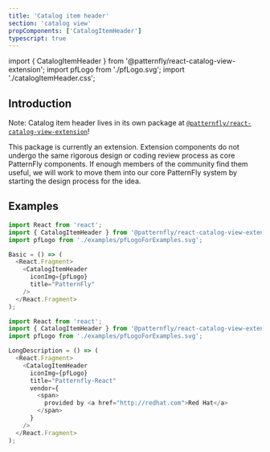 ```yaml
---
title: 'Catalog item header'
section: 'catalog view'
propComponents: ['CatalogItemHeader']
typescript: true
---
```


import { CatalogItemHeader } from '@patternfly/react-catalog-view-extension';
import pfLogo from './pfLogo.svg';
import './catalogItemHeader.css';

## Introduction
Note: Catalog item header lives in its own package at [`@patternfly/react-catalog-view-extension`](https://www.npmjs.com/package/@patternfly/react-catalog-view-extension)!

This package is currently an extension. Extension components do not undergo the same rigorous design or coding review process as core PatternFly components. If enough members of the community find them useful, we will work to move them into our core PatternFly system by starting the design process for the idea.

## Examples
```js title=Basic
import React from 'react';
import { CatalogItemHeader } from '@patternfly/react-catalog-view-extension';
import pfLogo from './examples/pfLogoForExamples.svg';

Basic = () => (
  <React.Fragment>
    <CatalogItemHeader
      iconImg={pfLogo}
      title="PatternFly"
    />
  </React.Fragment>
);
```

```js title=With-vendor-description
import React from 'react';
import { CatalogItemHeader } from '@patternfly/react-catalog-view-extension';
import pfLogo from './examples/pfLogoForExamples.svg';

LongDescription = () => (
  <React.Fragment>
    <CatalogItemHeader
      iconImg={pfLogo}
      title="Patternfly-React"
      vendor={
        <span>
          provided by <a href="http://redhat.com">Red Hat</a>
        </span>
      }
    />
  </React.Fragment>
);
```
